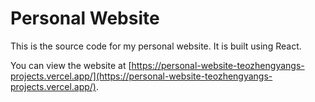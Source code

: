 # Personal Website

This is the source code for my personal website. It is built using React. 

You can view the website at [https://personal-website-teozhengyangs-projects.vercel.app/](https://personal-website-teozhengyangs-projects.vercel.app/).